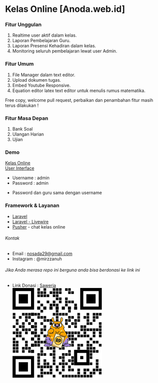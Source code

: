 # Kelas Online [Anoda.web.id]

### Fitur Unggulan

1. Realtime user aktif dalam kelas.
2. Laporan Pembelajaran Guru.
3. Laporan Presensi Kehadiran dalam kelas.
4. Monitoring seluruh pembelajaran lewat user Admin.

### Fitur Umum

1. File Manager dalam text editor.
2. Upload dokumen tugas.
3. Embed Youtube Responsive.
4. Equation editor latex text editor untuk menulis rumus matematika.

Free copy, welcome pull request,
perbaikan dan penambahan fitur masih terus dilakukan !

### Fitur Masa Depan

1. Bank Soal
2. Ulangan Harian
3. Ujian

### Demo

[Kelas Online](https://kelas-online.anoda.web.id)\
[User Interface](https://drive.google.com/file/d/1_r31tUhVGqD7kvadOwc95CkWBkGxSf9r/view?usp=sharing)

-   Username : admin
-   Password : admin

*   Password dan guru sama dengan username

### Framework & Layanan

-   [Laravel](https://laravel.com)
-   [Laravel - Livewire](https://laravel-livewire.com)
-   [Pusher](https://pusher.com) - chat kelas online

###### Kontak

-   Email : nosada29@gmail.com
-   Instagram : @mirzzanuh

###### Jika Anda merasa repo ini berguna anda bisa berdonasi ke link ini

-   Link Donasi : [Saweria](https://saweria.co/nosada29)\
    ![Alt text](/public/images/link-donasi.png)
